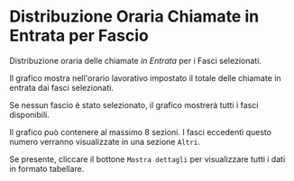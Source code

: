 # Distribuzione Oraria Chiamate in Entrata per Fascio

Distribuzione oraria delle chiamate *in Entrata* per i Fasci selezionati.

Il grafico mostra nell'orario lavorativo impostato il totale delle chiamate in 
entrata dai fasci selezionati.

Se nessun fascio è stato selezionato, il grafico mostrerà tutti i fasci disponibili.

Il grafico può contenere al massimo 8 sezioni. I fasci eccedenti questo numero
verranno visualizzate in una sezione `Altri`.

Se presente, cliccare il bottone `Mostra dettagli` per visualizzare tutti i dati
in formato tabellare.

